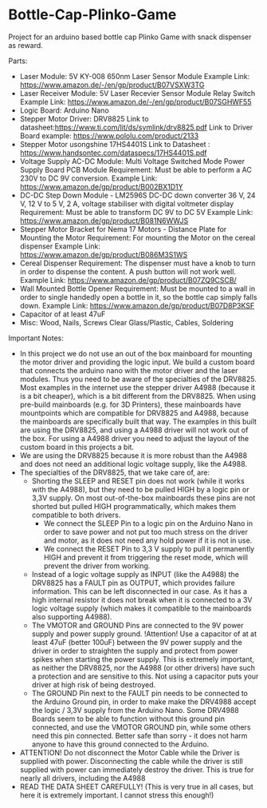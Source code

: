 # Bottle-Cap-Plinko-Game
Project for an arduino based bottle cap Plinko Game with snack dispenser as reward.

Parts:
- Laser Module: 5V KY-008 650nm Laser Sensor Module
  Example Link: https://www.amazon.de/-/en/gp/product/B07VSXW3TG
- Laser Receiver Module: 5V Laser Recevier Sensor Module Relay Switch
  Example Link: https://www.amazon.de/-/en/gp/product/B07SGHWF55 
- Logic Board: Arduino Nano
- Stepper Motor Driver: DRV8825
  Link to datasheet:https://www.ti.com/lit/ds/symlink/drv8825.pdf
  Link to Driver Board example: https://www.pololu.com/product/2133
- Stepper Motor usongshine 17HS4401S
  Link to Datasheet : https://www.handsontec.com/dataspecs/17HS4401S.pdf
- Voltage Supply AC-DC Module: Multi Voltage Switched Mode Power Supply Board PCB Module
  Requirement: Must be able to perform a AC 230V to DC 9V conversion.
  Example Link: https://www.amazon.de/gp/product/B002BX1D1Y
- DC-DC Step Down Module - LM2596S DC-DC down converter 36 V, 24 V, 12 V to 5 V, 2 A, voltage stabiliser with digital voltmeter display
  Requirement: Must be able to transform DC 9V to DC 5V
  Example Link: https://www.amazon.de/gp/product/B081N6WWJS
- Stepper Motor Bracket for Nema 17 Motors - Distance Plate for Mounting the Motor
  Requirement: For mounting the Motor on the cereal dispenser
  Example Link: https://www.amazon.de/gp/product/B086M3S1WS
- Cereal Dispenser
  Requirement: The dispenser must have a knob to turn in order to dispense the content. A push button will not work well.
  Example Link: https://www.amazon.de/gp/product/B07ZQ9CSCB/
- Wall Mounted Bottle Opener 
  Requirement: Must be mounted to a wall in order to single handedly open a bottle in it, so the bottle cap simply falls down.
  Example Link: https://www.amazon.de/gp/product/B07D8P3KSF
- Capacitor of at least 47uF
- Misc: Wood, Nails, Screws Clear Glass/Plastic, Cables, Soldering


Important Notes:
- In this project we do not use an out of the box mainboard for mounting the motor driver and providing the logic input. We build a custom board that connects the arduino nano with the motor driver and the laser modules. Thus you need to be aware of the specialties of the DRV8825. Most examples in the internet use the stepper driver A4988 (because it is a bit cheaper), which is a bit different from the DRV8825. When using pre-build mainboards (e.g. for 3D Printers), these mainboards have mountpoints which are compatible for DRV8825 and A4988, because the mainboards are specifically built that way. The examples in this built are using the DRV8825, and using a A4988 driver will not work out of the box. For using a A4988 driver you need to adjust the layout of the custom board in this projects a bit.
- We are using the DRV8825 because it is more robust than the A4988 and does not need an additional logic voltage supply, like the A4988.
- The specialties of the DRV8825, that we take care of, are:
  -  Shorting the SLEEP and RESET pin does not work (while it works with the A4988), but they need to be pulled HIGH by a logic pin or 3,3V supply. On most out-of-the-box mainboards these pins are not shorted but pulled HIGH programmatically, which makes them compatible to both drivers.
      - We connect the SLEEP Pin to a logic pin on the Arduino Nano in order to save power and not put too much stress on the driver and motor, as it does not need any hold power if it is not in use.
      - We connect the RESET Pin to 3,3 V supply to pull it permanently HIGH and prevent it from triggering the reset mode, which will prevent the driver from working.
  -  Instead of a logic voltage supply as INPUT (like the A4988) the DRV8825 has a FAULT pin as OUTPUT, which provides failure information. This can be left disconnected in our case. As it has a high internal resistor it does not break when it is connected to a 3V logic voltage supply (which makes it compatible to the mainboards also supporting A4988).
  -  The VMOTOR and GROUND Pins are connected to the 9V power supply and power supply ground. !Attention! Use a capacitor of at at least 47uF (better 100uF) between the 9V power supply and the driver in order to straighten the supply and protect from power spikes when starting the power supply. This is extremely important, as neither the DRV8825, nor the A4988 (or other drivers) have such a protection and are sensitive to this. Not using a capacitor puts your driver at high risk of being destroyed.
  -  The GROUND Pin next to the FAULT pin needs to be connected to the Arduino Ground pin, in order to make make the DRV4988 accept the logic / 3,3V supply from the Arduino Nano. Some DRV4988 Boards seem to be able to function without this ground pin connected, and use the VMOTOR GROUND pin, while some others need this pin connected. Better safe than sorry - it does not harm anyone to have this ground connected to the Arduino. 
- ATTENTION! Do not disconnect the Motor Cable while the Driver is supplied with power. Disconnecting the cable while the driver is still supplied with power can immediately destroy the driver. This is true for nearly all drivers, including the A4988
- READ THE DATA SHEET CAREFULLY! (This is very true in all cases, but here it is extremely important. I cannot stress this enough!) 
